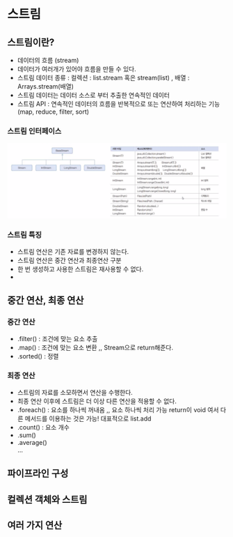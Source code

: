 # 스트림

## 스트림이란?
- 데이터의 흐름 (stream)
- 데이터가 여러개가 있어야 흐름을 만들 수 있다.
- 스트림 데이터 종류 : 컬렉션 : list.stream 혹은 stream(list) , 배열 : Arrays.stream(배열)
- 스트림 데이터는 데이터 소스로 부터 추출한 연속적인 데이터
- 스트림 API : 연속적인 데이터의 흐름을 반복적으로 또는 연산하여 처리하는 기능 (map, reduce, filter, sort)

### 스트림 인터페이스
![img.png](../../picture/stream01.png)

### 스트림 특징
- 스트림 연산은 기존 자료를 변경하지 않는다.
- 스트림 연산은 중간 연산과 최종연산 구분
- 한 번 생성하고 사용한 스트림은 재사용할 수 없다.
- 

## 중간 연산, 최종 연산
### 중간 연산
- .filter() : 조건에 맞는 요소 추출
- .map() : 조건에 맞는 요소 변환  ,, Stream으로 return해준다.
- .sorted() : 정렬
### 최종 연산
- 스트림의 자료를 소모하면서 연산을 수행한다.
- 최종 연산 이후에 스트림은 더 이상 다른 연산을 적용할 수 없다.
- .foreach() : 요소를 하나씩 꺼내옴  ,, 요소 하나씩 처리 가능 return이 void 여서 다른 메서드를 이용하는 것은 가능! 대표적으로 list.add
- .count() : 요소 개수
- .sum()
- .average() <br>
...

## 파이프라인 구성

## 컬렉션 객체와 스트림

## 여러 가지 연산
